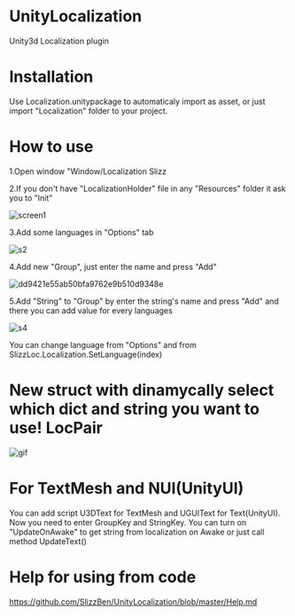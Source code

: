 # UnityLocalization
Unity3d Localization plugin

# Installation
Use Localization.unitypackage to automaticaly import as asset, or just import "Localization" folder to your project.

# How to use
1.Open window "Window/Localization Slizz

2.If you don't have "LocalizationHolder" file in any "Resources" folder it ask you to "Init"

![screen1](https://user-images.githubusercontent.com/32653296/66780980-d710e280-eeda-11e9-9cae-018516bb005c.png)

3.Add some languages in "Options" tab

![s2](https://user-images.githubusercontent.com/32653296/66781119-2e16b780-eedb-11e9-8f75-a180083bf360.png)

4.Add new "Group", just enter the name and press "Add"

![dd9421e55ab50bfa9762e9b510d9348e](https://user-images.githubusercontent.com/32653296/66781174-48509580-eedb-11e9-9010-5b2a1fcf5e8e.png)

5.Add "String" to "Group" by enter the string's name and press "Add" and there you can add value for every languages

![s4](https://user-images.githubusercontent.com/32653296/66781373-c2811a00-eedb-11e9-9842-377801e6ac03.png)

You can change language from "Options" and from SlizzLoc.Localization.SetLanguage(index)

# New struct with dinamycally select which dict and string you want to use! LocPair

![gif](https://user-images.githubusercontent.com/32653296/66953149-96de6b00-f066-11e9-97cf-dceeac083daf.gif)

# For TextMesh and NUI(UnityUI)

You can add script U3DText for TextMesh and UGUIText for Text(UnityUI). Now you need to enter GroupKey and StringKey. You can turn on "UpdateOnAwake" to get string from localization on Awake or just call method UpdateText()

# Help for using from code

https://github.com/SlizzBen/UnityLocalization/blob/master/Help.md
